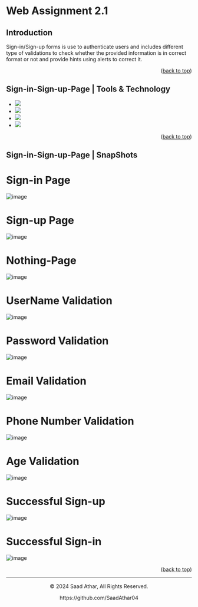 # Web Assignment 2.1
<a name="readme-top"></a>
## Introduction

Sign-in/Sign-up forms is use to authenticate users and includes different type of
validations to check whether the provided information is in correct format or 
not and provide hints using alerts to correct it. 

<p align="right">(<a href="#readme-top">back to top</a>)</p>

## Sign-in-Sign-up-Page | Tools & Technology

* <img src="https://img.shields.io/badge/HTML5-E34F26?style=for-the-badge&logo=html5&logoColor=white" />
* <img src="https://img.shields.io/badge/CSS3-1572B6?style=for-the-badge&logo=css3&logoColor=white" />
* <img src="https://img.shields.io/badge/JavaScript-323330?style=for-the-badge&logo=javascript&logoColor=F7DF1E"/>
* <img src="https://img.shields.io/badge/Visual_Studio_Code-0078D4?style=for-the-badge&logo=visual%20studio%20code&logoColor=white" />

<p align="right">(<a href="#readme-top">back to top</a>)</p>


## Sign-in-Sign-up-Page | SnapShots

# Sign-in Page
![image](https://github.com/SaadAthar04/Sign-in-Sign-up-Page/assets/136602373/4cca6dba-8d8a-439d-b589-b7b3803d16fd)
# Sign-up Page
![image](https://github.com/SaadAthar04/Sign-in-Sign-up-Page/assets/136602373/16043cb2-2d09-4ad9-a31c-001d4ce5d2f8)
# Nothing-Page 
![image](https://github.com/SaadAthar04/Sign-in-Sign-up-Page/assets/136602373/a4347c81-e2f1-42a2-bbfe-f0d31a03673c)
# UserName Validation
![image](https://github.com/SaadAthar04/Sign-in-Sign-up-Page/assets/136602373/34fda0c7-6df0-465c-9360-5f96971b2b7f)
# Password Validation
![image](https://github.com/SaadAthar04/Sign-in-Sign-up-Page/assets/136602373/eec19637-23c1-4360-82b1-5b1a32cd4a17)
# Email Validation
![image](https://github.com/SaadAthar04/Sign-in-Sign-up-Page/assets/136602373/0bf07f0f-48ab-4bf1-8ca8-4cd814534810)
# Phone Number Validation
![image](https://github.com/SaadAthar04/Sign-in-Sign-up-Page/assets/136602373/f9e600e7-fe6a-4856-9ec9-71383081d1db)
# Age Validation
![image](https://github.com/SaadAthar04/Sign-in-Sign-up-Page/assets/136602373/68b5bb2b-fc42-464a-932e-e734f49ff6a8)
# Successful Sign-up
![image](https://github.com/SaadAthar04/Sign-in-Sign-up-Page/assets/136602373/4f5930eb-5fd3-40e3-a0a1-17b31afd1610)
# Successful Sign-in
![image](https://github.com/SaadAthar04/Sign-in-Sign-up-Page/assets/136602373/a55b35dc-2efb-4a9a-b0c0-974412a45b85)

<p align="right">(<a href="#readme-top">back to top</a>)</p>

---
<p align="center"> © 2024 Saad Athar, All Rights Reserved. </p>
<p align="center">
https://github.com/SaadAthar04
</p>
